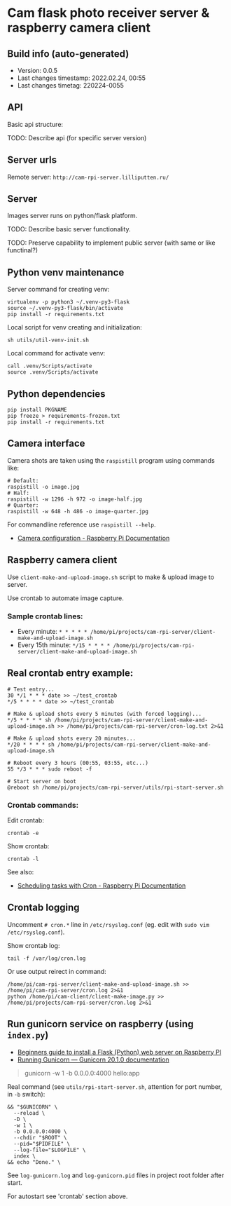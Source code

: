 <!--
 @changed 2022.02.12, 03:54
-->

# Cam flask photo receiver server & raspberry camera client


## Build info (auto-generated)

- Version: 0.0.5
- Last changes timestamp: 2022.02.24, 00:55
- Last changes timetag: 220224-0055


## API

Basic api structure:

TODO: Describe api (for specific server version)


## Server urls

Remote server: `http://cam-rpi-server.lilliputten.ru/`


## Server

Images server runs on python/flask platform.

TODO: Describe basic server functionality.

TODO: Preserve capability to implement public server (with same or like functinal?)


## Python venv maintenance

Server command for creating venv:

```
virtualenv -p python3 ~/.venv-py3-flask
source ~/.venv-py3-flask/bin/activate
pip install -r requirements.txt
```

Local script for venv creating and initialization:

```
sh utils/util-venv-init.sh
```

Local command for activate venv:

```
call .venv/Scripts/activate
source .venv/Scripts/activate
```

## Python dependencies

```
pip install PKGNAME
pip freeze > requirements-frozen.txt
pip install -r requirements.txt
```

## Camera interface

Camera shots are taken using the `raspistill` program using commands like:

```shell
# Default:
raspistill -o image.jpg
# Half:
raspistill -w 1296 -h 972 -o image-half.jpg
# Quarter:
raspistill -w 648 -h 486 -o image-quarter.jpg
```

For commandline reference use `raspistill --help`.

- [Camera configuration - Raspberry Pi Documentation](https://www.raspberrypi.org/documentation/configuration/camera.md)


## Raspberry camera client

Use `client-make-and-upload-image.sh` script to make & upload image to server.

Use crontab to automate image capture.

### Sample crontab lines:

- Every minute: `* * * * * /home/pi/projects/cam-rpi-server/client-make-and-upload-image.sh`
- Every 15th minute: `*/15 * * * * /home/pi/projects/cam-rpi-server/client-make-and-upload-image.sh`

## Real crontab entry example:

```shell
# Test entry...
30 */1 * * * date >> ~/test_crontab
*/5 * * * * date >> ~/test_crontab

# Make & upload shots every 5 minutes (with forced logging)...
*/5 * * * * sh /home/pi/projects/cam-rpi-server/client-make-and-upload-image.sh >> /home/pi/projects/cam-rpi-server/cron-log.txt 2>&1

# Make & upload shots every 20 minutes...
*/20 * * * * sh /home/pi/projects/cam-rpi-server/client-make-and-upload-image.sh

# Reboot every 3 hours (00:55, 03:55, etc...)
55 */3 * * * sudo reboot -f

# Start server on boot
@reboot sh /home/pi/projects/cam-rpi-server/utils/rpi-start-server.sh
```

### Crontab commands:

Edit crontab:
```shell
crontab -e
```

Show crontab:
```shell
crontab -l
```

See also:

- [Scheduling tasks with Cron - Raspberry Pi Documentation](https://www.raspberrypi.org/documentation/linux/usage/cron.md)


## Crontab logging

Uncomment `# cron.*` line in `/etc/rsyslog.conf` (eg. edit with `sudo vim /etc/rsyslog.conf`).

Show crontab log:

```shell
tail -f /var/log/cron.log
```

Or use output reirect in command:

```shell
/home/pi/cam-rpi-server/client-make-and-upload-image.sh >> /home/pi/cam-rpi-server/cron.log 2>&1
python /home/pi/cam-client/client-make-image.py >>  /home/pi/projects/cam-rpi-server/cron.log 2>&1
```

## Run gunicorn service on raspberry (using `index.py`)

- [Beginners guide to install a Flask (Python) web server on Raspberry PI](https://peppe8o.com/beginners-guide-to-install-a-flask-python-web-server-on-raspberry-pi/)
- [Running Gunicorn — Gunicorn 20.1.0 documentation](https://docs.gunicorn.org/en/stable/run.html)

> gunicorn -w 1 -b 0.0.0.0:4000 hello:app

Real command (see `utils/rpi-start-server.sh`, attention for port number, in `-b` switch):

```
&& "$GUNICORN" \
  --reload \
  -D \
  -w 1 \
  -b 0.0.0.0:4000 \
  --chdir "$ROOT" \
  --pid="$PIDFILE" \
  --log-file="$LOGFILE" \
  index \
&& echo "Done." \
```

See `log-gunicorn.log` and `log-gunicorn.pid` files in project root folder after start.

For autostart see 'crontab' section above.
